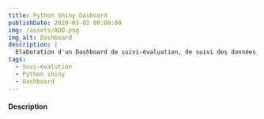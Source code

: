 ```yaml
---
title: Python Shiny Dashoard
publishDate: 2020-03-02 00:00:00
img: /assets/ADD.png
img_alt: Dashboard
description: |
  Elaboration d'un Dashboard de suivi-évaluation, de suivi des données d'enquêtes avec Python Shiny. 
tags:
  - Suvi-évalution
  - Python shiny
  - Dashboard 
---
```


#### Description 